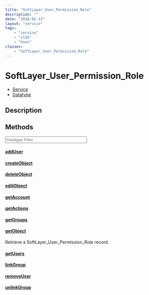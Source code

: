 ```yaml
---
title: "SoftLayer_User_Permission_Role"
description: ""
date: "2018-02-12"
layout: "service"
tags:
    - "service"
    - "sldn"
    - "User"
classes:
    - "SoftLayer_User_Permission_Role"
---
```

# SoftLayer_User_Permission_Role
<div id='service-datatype'>
    <ul id='sldn-reference-tabs'>
    <li id='service'> <a href='/reference/services/SoftLayer_User_Permission_Role' >Service</a></li>    <li id='datatype'> <a href='/reference/datatypes/SoftLayer_User_Permission_Role' >Datatype</a></li>
    </ul>
</div>

## Description




        
<div id="properties" class="content service-content">

## Methods

<div class="view-filters">
    <div class="clearfix">
        <div class="search-input-box">
            <input placeholder="Datatype Filter" onkeyup="titleSearch(inputId='edit-combine', divId='method-div', elementClass='method-row')" 
                type="text" id="edit-combine" value="" size="30" maxlength="128" class="form-text">
        </div>
    </div>
</div>

#### [addUser](/reference/services/SoftLayer_User_Permission_Role/addUser)


#### [createObject](/reference/services/SoftLayer_User_Permission_Role/createObject)


#### [deleteObject](/reference/services/SoftLayer_User_Permission_Role/deleteObject)


#### [editObject](/reference/services/SoftLayer_User_Permission_Role/editObject)


#### [getAccount](/reference/services/SoftLayer_User_Permission_Role/getAccount)


#### [getActions](/reference/services/SoftLayer_User_Permission_Role/getActions)


#### [getGroups](/reference/services/SoftLayer_User_Permission_Role/getGroups)


#### [getObject](/reference/services/SoftLayer_User_Permission_Role/getObject)
Retrieve a SoftLayer_User_Permission_Role record.

#### [getUsers](/reference/services/SoftLayer_User_Permission_Role/getUsers)


#### [linkGroup](/reference/services/SoftLayer_User_Permission_Role/linkGroup)


#### [removeUser](/reference/services/SoftLayer_User_Permission_Role/removeUser)


#### [unlinkGroup](/reference/services/SoftLayer_User_Permission_Role/unlinkGroup)


</div>

